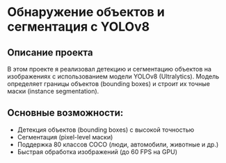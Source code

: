 # Обнаружение объектов и сегментация с YOLOv8
## Описание проекта
В этом проекте я реализовал детекцию и сегментацию объектов на изображениях с использованием модели YOLOv8 (Ultralytics). Модель определяет границы объектов (bounding boxes) и строит их точные маски (instance segmentation).

## Основные возможности:
-  Детекция объектов (bounding boxes) с высокой точностью
-  Сегментация (pixel-level маски)
-  Поддержка 80 классов COCO (люди, автомобили, животные и др.)
-  Быстрая обработка изображений (до 60 FPS на GPU)
